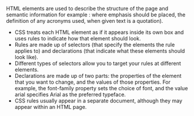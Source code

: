 HTML elements are used to describe the structure of
the page and semantic information for example : where
emphasis should be placed, the definition of any
acronyms used, when given text is a quotation).


- CSS treats each HTML element as if it appears inside
its own box and uses rules to indicate how that
element should look.
- Rules are made up of selectors (that specify the
elements the rule applies to) and declarations (that
indicate what these elements should look like).
- Different types of selectors allow you to target your
rules at different elements.
- Declarations are made up of two parts: the properties
of the element that you want to change, and the values
of those properties. For example, the font-family
property sets the choice of font, and the value arial
specifies Arial as the preferred typeface.
- CSS rules usually appear in a separate document,
although they may appear within an HTML page.
